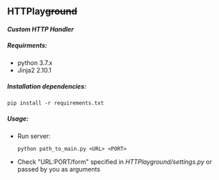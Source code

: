 ## HTTPlay~~ground~~

#### _Custom HTTP Handler_

##### Requirments:
* python 3.7.x
* Jinja2 2.10.1

##### Installation dependencies:

    pip install -r requirements.txt
    
##### Usage:
* Run server:
    
      python path_to_main.py <URL> <PORT>
    
* Check "URL:PORT/form" specified in _HTTPlayground/settings.py_ or passed by you as arguments
